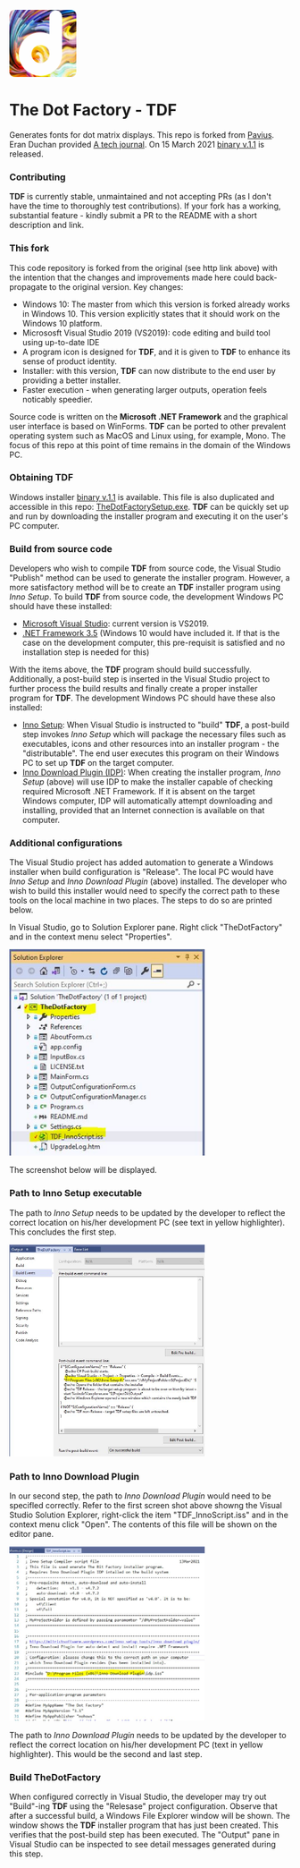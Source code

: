 <p align="left">
  <img src="https://github.com/Coarist/the-dot-factory/blob/master/TheDotFactory/Logo1Small.png?raw=true" width="120" title="Visual Studio project properties">
</p>

# The Dot Factory - TDF 
Generates fonts for dot matrix displays. This repo is forked from [Pavius](https://github.com/pavius/the-dot-factory). Eran Duchan provided [A tech journal](http://www.eran.io/the-dot-factory-an-lcd-font-and-image-generator/). On 15 March 2021 [binary v.1.1](https://github.com/Coarist/the-dot-factory/releases/tag/v.1.1) is released.

### Contributing
**TDF** is currently stable, unmaintained and not accepting PRs (as I don't have the time to thoroughly test contributions). 
If your fork has a working, substantial feature - kindly submit a PR to the README with a short description and link.

### This fork 
This code repository is forked from the original (see http link above) with the intention that the changes and improvements made here could back-propagate to the original version. Key changes:
- Windows 10: The master from which this version is forked already works in Windows 10. This version explicitly states that it should work on the Windows 10 platform. 
- Micrososft Visual Studio 2019 (VS2019): code editing and build tool using up-to-date IDE
- A program icon is designed for **TDF**, and it is given to **TDF** to enhance its sense of product identity.
- Installer: with this version, **TDF** can now distribute to the end user by providing a better installer. 
- Faster execution - when generating larger outputs, operation feels noticably speedier.

Source code is written on the **Microsoft .NET Framework** and the graphical user interface is based on WinForms. **TDF** can be ported to other prevalent operating system such as MacOS and Linux using, for example, Mono. The focus of this repo at this point of time remains in the domain of the Windows PC. 

### Obtaining TDF 
Windows installer [binary v.1.1](https://github.com/Coarist/the-dot-factory/releases/tag/v.1.1) is available. This file is also duplicated and accessible in this repo: [TheDotFactorySetup.exe](https://github.com/Coarist/the-dot-factory/blob/master/TheDotFactory/Output). **TDF** can be quickly set up and run by downloading the installer program and executing it on the user's PC computer. 

### Build from source code 
Developers who wish to compile **TDF** from source code, the Visual Studio "Publish" method can be used to generate the installer program. However, a more satisfactory method will be to create an **TDF** installer program using *Inno Setup*. To build **TDF** from source code, the development Windows PC should have these installed:
- [Microsoft Visual Studio](https://visualstudio.microsoft.com/thank-you-downloading-visual-studio/?sku=Community&rel=16): current version is VS2019. 
- [.NET Framework 3.5](https://docs.microsoft.com/en-us/dotnet/framework/install/dotnet-35-windows-10) (Windows 10 would have included it. If that is the case on the development computer, this pre-requisit is satisfied and no installation step is needed for this) 

With the items above, the **TDF** program should build successfully. Additionally, a post-build step is inserted in the Visual Studio project to further process the build results and finally create a proper installer program for **TDF**. The development Windows PC should have these also installed:

- [Inno Setup](https://jrsoftware.org/isinfo.php): When Visual Studio is instructed to "build" **TDF**, a post-build step invokes *Inno Setup* which will package the necessary files such as executables, icons and other resources into an installer program - the "distributable". The end user executes this program on their Windows PC to set up **TDF** on the target computer. 
- [Inno Download Plugin (IDP)](https://mitrichsoftware.wordpress.com/inno-setup-tools/inno-download-plugin/): When creating the installer program, *Inno Setup* (above) will use IDP to make the installer capable of checking required Microsoft .NET Framework. If it is absent on the target Windows computer, IDP will automatically attempt downloading and installing, provided that an Internet connection is available on that computer. 

### Additional configurations
The Visual Studio project has added automation to generate a Windows installer when build configuration is "Release". The local PC would have *Inno Setup* and *Inno Download Plugin* (above) installed. The developer who wish to build this installer would need to specify the correct path to these tools on the local machine in two places. The steps to do so are printed below. 

In Visual Studio, go to Solution Explorer pane. Right click "TheDotFactory" and in the context menu select "Properties". 

<p align="left">
  <img src="https://github.com/Coarist/the-dot-factory/blob/master/SlnExplr.JPG?raw=true" width="350" title="Visual Studio project properties">
</p>

The screenshot below will be displayed. 

### Path to Inno Setup executable 
The path to *Inno Setup* needs to be updated by the developer to reflect the correct location on his/her development PC (see text in yellow highlighter). This concludes the first step. 

<p align="left">
  <img src="https://github.com/Coarist/the-dot-factory/blob/master/Properties.JPG?raw=true" width="350" title="Visual Studio project properties">
</p>

### Path to Inno Download Plugin 
In our second step, the path to *Inno Download Plugin* would need to be specifled correctly. Refer to the first screen shot above showng the Visual Studio Solution Explorer, right-click the item "TDF_InnoScript.iss" and in the context menu click "Open". The contents of this file will be shown on the editor pane. 

<p align="left">
  <img src="https://github.com/Coarist/the-dot-factory/blob/master/iss.JPG?raw=true" width="350" title="Visual Studio project properties">
</p>

The path to *Inno Download Plugin* needs to be updated by the developer to reflect the correct location on his/her development PC (text in yellow highlighter). This would be the second and last step. 

### Build TheDotFactory 
When configured correctly in Visual Studio, the developer may try out "Build"-ing **TDF** using the "Relesase" project configuration. Observe that after a successful build, a Windows File Explorer window will be shown. The window shows the **TDF** installer program that has just been created. This verifies that the post-build step has been executed. The "Output" pane in Visual Studio can be inspected to see detail messages generated during this step. 
